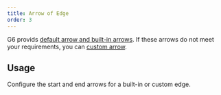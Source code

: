 ```yaml
---
title: Arrow of Edge
order: 3
---
```


G6 provids [default arrow and built-in arrows](/en/docs/manual/middle/elements/edges/arrow). If these arrows do not meet your requirements, you can [custom arrow](/en/docs/manual/middle/elements/edges/built-in/arrow#custom-arrow).

## Usage

Configure the start and end arrows for a built-in or custom edge.
